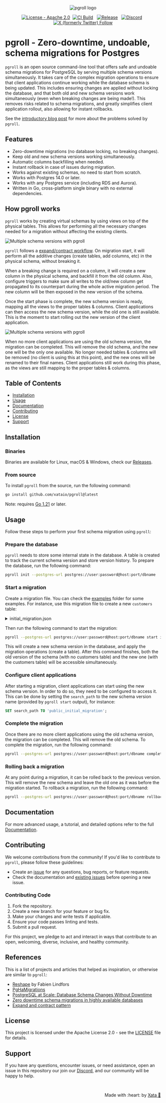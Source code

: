 <div align="center">
  <img src="brand-kit/banner/pgroll-banner.svg" alt="pgroll logo" />
</div>

<p align="center">
  <a href="https://github.com/xataio/pgroll/blob/main/LICENSE"><img src="https://img.shields.io/badge/License-Apache_2.0-green" alt="License - Apache 2.0"></a>&nbsp;
  <a href="https://github.com/xataio/pgroll/actions?query=branch%3Amain"><img src="https://github.com/xataio/pgroll/actions/workflows/build.yml/badge.svg" alt="CI Build"></a> &nbsp;
  <a href="https://github.com/xataio/pgroll/releases"><img src="https://img.shields.io/github/release/xataio/pgroll.svg?label=Release" alt="Release"></a> &nbsp;
  <a href="https://xata.io/discord"><img src="https://img.shields.io/discord/996791218879086662?label=Discord" alt="Discord"></a> &nbsp;
  <a href="https://twitter.com/xata"><img src="https://img.shields.io/twitter/follow/xata?style=flat" alt="X (formerly Twitter) Follow" /> </a>
</p>

# pgroll - Zero-downtime, undoable, schema migrations for Postgres

`pgroll` is an open source command-line tool that offers safe and undoable schema migrations for PostgreSQL by serving multiple schema versions simultaneously. It takes care of the complex migration operations to ensure that client applications continue working while the database schema is being updated. This includes ensuring changes are applied without locking the database, and that both old and new schema versions work simultaneously (even when breaking changes are being made!). This removes risks related to schema migrations, and greatly simplifies client application rollout, also allowing for instant rollbacks.

See the [introductory blog post](https://xata.io/blog/pgroll-schema-migrations-postgres) for more about the problems solved by `pgroll`.

## Features

- Zero-downtime migrations (no database locking, no breaking changes).
- Keep old and new schema versions working simultaneously.
- Automatic columns backfilling when needed.
- Instant rollback in case of issues during migration.
- Works against existing schemas, no need to start from scratch.
- Works with Postgres 14.0 or later.
- Works with any Postgres service (including RDS and Aurora).
- Written in Go, cross-platform single binary with no external dependencies.

## How pgroll works

`pgroll` works by creating virtual schemas by using views on top of the physical tables. This allows for performing all the necessary changes needed for a migration without affecting the existing clients.

![Multiple schema versions with pgroll](docs/img/migration-flow@2x.png)


`pgroll` follows a [expand/contract workflow](https://openpracticelibrary.com/practice/expand-and-contract-pattern/). On migration start, it will perform all the additive changes (create tables, add columns, etc) in the physical schema, without breaking it.

When a breaking change is required on a column, it will create a new column in the physical schema, and backfill it from the old column. Also, configure triggers to make sure all writes to the old/new column get propagated to its counterpart during the whole active migration period. The new column will be then exposed in the new version of the schema.

Once the start phase is complete, the new schema version is ready, mapping all the views to the proper tables & columns. Client applications can then access the new schema version, while the old one is still available. This is the moment to start rolling out the new version of the client application.

![Multiple schema versions with pgroll](docs/img/migration-schemas@2x.png)

When no more client applications are using the old schema version, the migration can be completed. This will remove the old schema, and the new one will be the only one available. No longer needed tables & columns will be removed (no client is using this at this point), and the new ones will be renamed to their final names. Client applications still work during this phase, as the views are still mapping to the proper tables & columns.

## Table of Contents

- [Installation](#installation)
- [Usage](#usage)
- [Documentation](#documentation)
- [Contributing](#contributing)
- [License](#license)
- [Support](#support)

## Installation

### Binaries

Binaries are available for Linux, macOS & Windows, check our [Releases](https://github.com/xataio/pgroll/releases).

### From source

To install `pgroll` from the source, run the following command:

```sh
go install github.com/xataio/pgroll@latest
```

Note: requires [Go 1.21](https://golang.org/doc/install) or later.

## Usage

Follow these steps to perform your first schema migration using `pgroll`:

### Prepare the database

`pgroll` needs to store some internal state in the database. A table is created to track the current schema version and store version history. To prepare the database, run the following command:

```sh
pgroll init --postgres-url postgres://user:password@host:port/dbname
```

### Start a migration

Create a migration file. You can check the [examples](examples) folder for some examples. For instance, use this migration file to create a new `customers` table:

<details>
  <summary>initial_migration.json</summary>

```json
{
  "name": "initial_migration",
  "operations": [
    {
      "create_table": {
        "name": "customers",
        "columns": [
          {
            "name": "id",
            "type": "integer",
            "pk": true
          },
          {
            "name": "name",
            "type": "varchar(255)",
            "unique": true
          },
          {
            "name": "bio",
            "type": "text",
            "nullable": true
          }
        ]
      }
    }
  ]
}
```
</details>

Then run the following command to start the migration:

```sh
pgroll --postgres-url postgres://user:password@host:port/dbname start initial_migration.json
```

This will create a new schema version in the database, and apply the migration operations (create a table). After this command finishes, both the old version of the schema (with no customers table) and the new one (with the customers table) will be accessible simultaneously.

### Configure client applications

After starting a migration, client applications can start using the new schema version. In order to do so, they need to be configured to access it. This can be done by setting the `search_path` to the new schema version name (provided by `pgroll start` output), for instance:

```sql
SET search_path TO 'public_initial_migration';
```

### Complete the migration

Once there are no more client applications using the old schema version, the migration can be completed. This will remove the old schema. To complete the migration, run the following command:

```sh
pgroll --postgres-url postgres://user:password@host:port/dbname complete
```

### Rolling back a migration

At any point during a migration, it can be rolled back to the previous version. This will remove the new schema and leave the old one as it was before the migration started. To rollback a migration, run the following command:

```sh
pgroll --postgres-url postgres://user:password@host:port/dbname rollback
```

## Documentation

For more advanced usage, a tutorial, and detailed options refer to the full [Documentation](docs/README.md).

## Contributing

We welcome contributions from the community! If you'd like to contribute to `pgroll`, please follow these guidelines:

* Create an [issue](https://github.com/xataio/pgroll/issues) for any questions, bug reports, or feature requests.
* Check the documentation and [existing issues](https://github.com/xataio/pgroll/issues) before opening a new issue.

### Contributing Code

1. Fork the repository.
2. Create a new branch for your feature or bug fix.
3. Make your changes and write tests if applicable.
4. Ensure your code passes linting and tests.
5. Submit a pull request.

For this project, we pledge to act and interact in ways that contribute to an open, welcoming, diverse, inclusive, and healthy community.

## References

This is a list of projects and articles that helped as inspiration, or otherwise are similar to `pgroll`:

* [Reshape](https://github.com/fabianlindfors/reshape) by Fabien Lindfors
* [PgHaMigrations](https://github.com/braintree/pg_ha_migrations)
* [PostgreSQL at Scale: Database Schema Changes Without Downtime](https://medium.com/paypal-tech/postgresql-at-scale-database-schema-changes-without-downtime-20d3749ed680)
* [Zero downtime schema migrations in highly available databases](http://essay.utwente.nl/92098/1/vanKampen_MA_EEMCS.pdf)
* [Expand and contract pattern](https://openpracticelibrary.com/practice/expand-and-contract-pattern/)

## License

This project is licensed under the Apache License 2.0 - see the [LICENSE](LICENSE) file for details.

## Support

If you have any questions, encounter issues, or need assistance, open an issue in this repository our join our [Discord](https://xata.io/discord), and our community will be happy to help.


<br>
<p align="right">Made with :heart: by <a href="https://xata.io">Xata 🦋</a></p>
